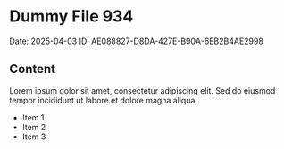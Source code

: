 # Dummy File 934

Date: 2025-04-03
ID: AE088827-D8DA-427E-B90A-6EB2B4AE2998

## Content

Lorem ipsum dolor sit amet, consectetur adipiscing elit.
Sed do eiusmod tempor incididunt ut labore et dolore magna aliqua.

* Item 1
* Item 2
* Item 3
